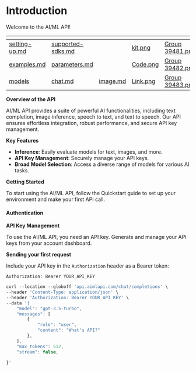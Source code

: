 # Introduction

Welcome to the AI/ML API!

<table data-view="cards"><thead><tr><th></th><th></th><th></th><th data-hidden data-type="files"></th><th data-hidden data-card-cover data-type="files"></th></tr></thead><tbody><tr><td><a data-mention href="quickstart/setting-up.md">setting-up.md</a></td><td><a data-mention href="quickstart/supported-sdks.md">supported-sdks.md</a></td><td></td><td><a href=".gitbook/assets/kit.png">kit.png</a></td><td><a href=".gitbook/assets/Group 39481.png">Group 39481.png</a></td></tr><tr><td><a data-mention href="api-reference/examples.md">examples.md</a></td><td><a data-mention href="api-reference/parameters.md">parameters.md</a></td><td></td><td><a href=".gitbook/assets/Code.png">Code.png</a></td><td><a href=".gitbook/assets/Group 39482.png">Group 39482.png</a></td></tr><tr><td><a data-mention href="api-overview/models/">models</a></td><td><a data-mention href="api-overview/chat.md">chat.md</a></td><td><a data-mention href="api-overview/image.md">image.md</a></td><td><a href=".gitbook/assets/Link.png">Link.png</a></td><td><a href=".gitbook/assets/Group 39483.png">Group 39483.png</a></td></tr></tbody></table>

**Overview of the API**

AI/ML API provides a suite of powerful AI functionalities, including text completion, image inference, speech to text, and text to speech. Our API ensures effortless integration, robust performance, and secure API key management.

**Key Features**

* **Inference**: Easily evaluate models for text, images, and more.
* **API Key Management**: Securely manage your API keys.
* **Broad Model Selection**: Access a diverse range of models for various AI tasks.

**Getting Started**

To start using the AI/ML API, follow the Quickstart guide to set up your environment and make your first API call.

#### Authentication

**API Key Management**

To use the AI/ML API, you need an API key. Generate and manage your API keys from your account dashboard.

**Sending your first request**

Include your API key in the `Authorization` header as a Bearer token:

```http
Authorization: Bearer YOUR_API_KEY
```

```javascript
curl --location --globoff 'api.aimlapi.com/chat/completions' \
--header 'Content-Type: application/json' \
--header 'Authorization: Bearer YOUR_API_KEY' \
--data '{
    "model": "gpt-3.5-turbo",
    "messages": [
        {
            "role": "user",
            "content": "What's API?"
        },
    ],
    "max_tokens": 512,
    "stream": false,
    
}'
```

